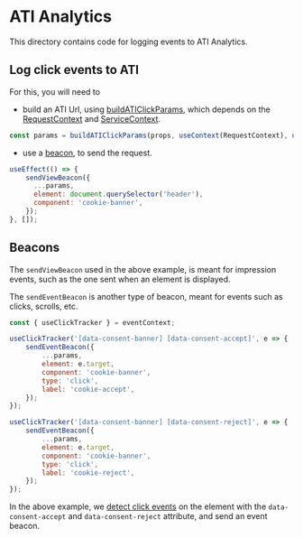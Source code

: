 # ATI Analytics

This directory contains code for logging events to ATI Analytics.

## Log click events to ATI

For this, you will need to 

- build an ATI Url, using [buildATIClickParams](./params/index.js), which depends on the [RequestContext](../../contexts/RequestContext/index.jsx) and [ServiceContext](../../contexts/ServiceContext/index.jsx).

```js
const params = buildATIClickParams(props, useContext(RequestContext), useContext(ServiceContext));
```

- use a [beacon](./beacon/index.js), to send the request.

```js
useEffect(() => {
    sendViewBeacon({
      ...params,
      element: document.querySelector('header'),
      component: 'cookie-banner',
    });
}, []);
```

## Beacons

The `sendViewBeacon` used in the above example, is meant for impression events, such as the one sent when an element is displayed.

The `sendEventBeacon` is another type of beacon, meant for events such as clicks, scrolls, etc.

```js
const { useClickTracker } = eventContext;

useClickTracker('[data-consent-banner] [data-consent-accept]', e => {
    sendEventBeacon({
        ...params,
        element: e.target,
        component: 'cookie-banner',
        type: 'click',
        label: 'cookie-accept',
    });
});

useClickTracker('[data-consent-banner] [data-consent-reject]', e => {
    sendEventBeacon({
        ...params,
        element: e.target,
        component: 'cookie-banner',
        type: 'click',
        label: 'cookie-reject',
    });
});
```

In the above example, we [detect click events](../../contexts/EventContext/README.md) on the element with the `data-consent-accept` and `data-consent-reject` attribute, and send an event beacon.


